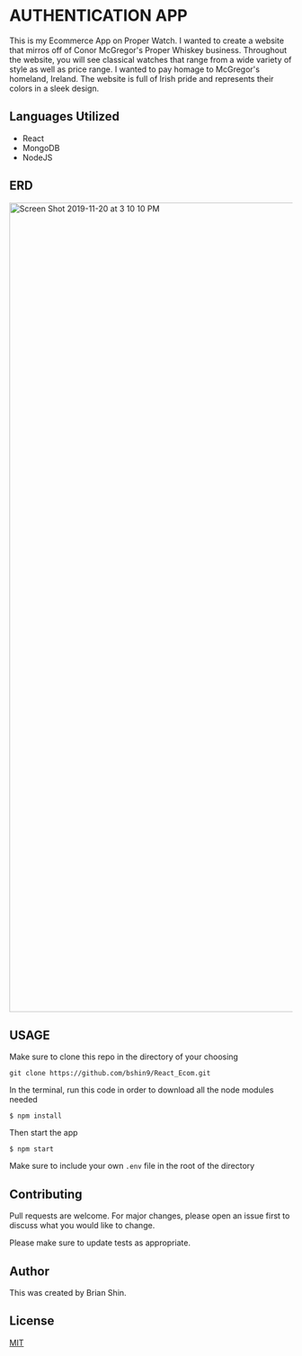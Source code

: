# AUTHENTICATION APP

This is my Ecommerce App on Proper Watch. I wanted to create a website that mirros off of Conor McGregor's Proper Whiskey business. Throughout the website, you will see classical watches that range from a wide variety of style as well as price range. I wanted to pay homage to McGregor's homeland, Ireland. The website is full of Irish pride and represents their colors in a sleek design. 

## Languages Utilized

* React
* MongoDB
* NodeJS

## ERD 

<img width="1440" alt="Screen Shot 2019-11-20 at 3 10 10 PM" src="https://user-images.githubusercontent.com/52217063/69274207-e228f380-0ba7-11ea-851b-5f73e98351ba.png">

## USAGE

Make sure to clone this repo in the directory of your choosing

`git clone https://github.com/bshin9/React_Ecom.git`

In the terminal, run this code in order to download all the node modules needed

`$ npm install`

Then start the app

`$ npm start`

Make sure to include your own `.env` file in the root of the directory

## Contributing

Pull requests are welcome. For major changes, please open an issue first to discuss what you would like to change.

Please make sure to update tests as appropriate.

## Author
This was created by Brian Shin.

## License
[MIT](https://github.com/bshin9/AuthorizationApp/blob/master/LICENSE)
